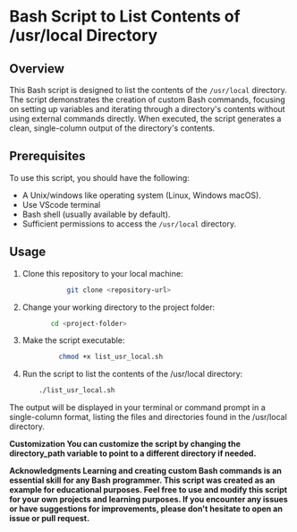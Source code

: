 # Bash Script to List Contents of /usr/local Directory

## Overview
This Bash script is designed to list the contents of the `/usr/local` directory. The script demonstrates the creation of custom Bash commands, focusing on setting up variables and iterating through a directory's contents without using external commands directly. When executed, the script generates a clean, single-column output of the directory's contents.

## Prerequisites
To use this script, you should have the following:

- A Unix/windows like operating system (Linux, Windows macOS).
- Use VScode terminal
- Bash shell (usually available by default).
- Sufficient permissions to access the `/usr/local` directory.

## Usage
1. Clone this repository to your local machine:

   ```bash
              git clone <repository-url>

1. Change your working directory to the project folder:
   
      ```bash
             cd <project-folder>

2. Make the script executable:
   ```bash
            chmod +x list_usr_local.sh

3. Run the script to list the contents of the /usr/local directory:

   ```bash
       ./list_usr_local.sh

The output will be displayed in your terminal or command prompt in a single-column format, listing the files and directories found in the /usr/local directory.

<b>Customization<b>
You can customize the script by changing the directory_path variable to point to a different directory if needed.

<b>Acknowledgments<b>
Learning and creating custom Bash commands is an essential skill for any Bash programmer.
This script was created as an example for educational purposes.
Feel free to use and modify this script for your own projects and learning purposes. If you encounter any issues or have suggestions for improvements, please don't hesitate to open an issue or pull request.

